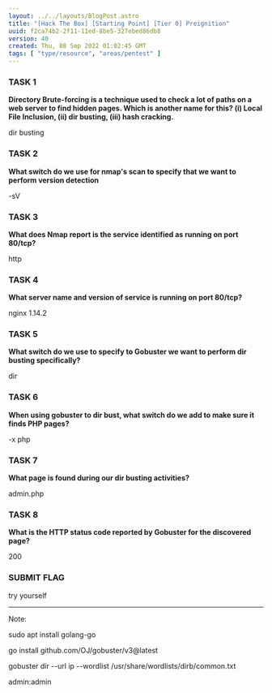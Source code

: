 ```yaml
---
layout: ../../layouts/BlogPost.astro
title: "[Hack The Box] [Starting Point] [Tier 0] Preignition"
uuid: f2ca74b2-2f11-11ed-8be5-327ebed86db8
version: 40
created: Thu, 08 Sep 2022 01:02:45 GMT
tags: [ "type/resource", "areas/pentest" ]
---
```


### **TASK 1**

**Directory Brute-forcing is a technique used to check a lot of paths on a web server to find hidden pages. Which is another name for this? (i) Local File Inclusion, (ii) dir busting, (iii) hash cracking.**

dir busting

### **TASK 2**

**What switch do we use for nmap's scan to specify that we want to perform version detection**

\-sV

### **TASK 3**

**What does Nmap report is the service identified as running on port 80/tcp?**

http

### **TASK 4**

**What server name and version of service is running on port 80/tcp?**

nginx 1.14.2

### **TASK 5**

**What switch do we use to specify to Gobuster we want to perform dir busting specifically?**

dir

### **TASK 6**

**When using gobuster to dir bust, what switch do we add to make sure it finds PHP pages?**

\-x php

### **TASK 7**

**What page is found during our dir busting activities?**

admin.php

### **TASK 8**

**What is the HTTP status code reported by Gobuster for the discovered page?**

200

### **SUBMIT FLAG**

try yourself

---

Note:

sudo apt install golang-go

go install github.com/OJ/gobuster/v3@latest

gobuster  dir   --url ip  --wordlist  /usr/share/wordlists/dirb/common.txt

admin:admin